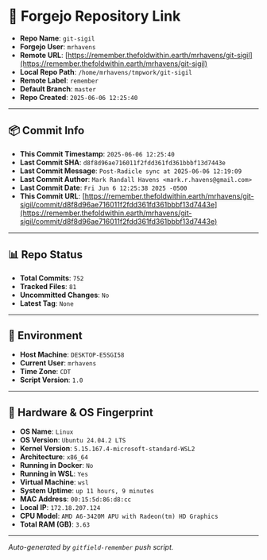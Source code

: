 # 🔗 Forgejo Repository Link

- **Repo Name**: `git-sigil`
- **Forgejo User**: `mrhavens`
- **Remote URL**: [https://remember.thefoldwithin.earth/mrhavens/git-sigil](https://remember.thefoldwithin.earth/mrhavens/git-sigil)
- **Local Repo Path**: `/home/mrhavens/tmpwork/git-sigil`
- **Remote Label**: `remember`
- **Default Branch**: `master`
- **Repo Created**: `2025-06-06 12:25:40`

---

## 📦 Commit Info

- **This Commit Timestamp**: `2025-06-06 12:25:40`
- **Last Commit SHA**: `d8f8d96ae716011f2fdd361fd361bbbf13d7443e`
- **Last Commit Message**: `Post-Radicle sync at 2025-06-06 12:19:09`
- **Last Commit Author**: `Mark Randall Havens <mark.r.havens@gmail.com>`
- **Last Commit Date**: `Fri Jun 6 12:25:38 2025 -0500`
- **This Commit URL**: [https://remember.thefoldwithin.earth/mrhavens/git-sigil/commit/d8f8d96ae716011f2fdd361fd361bbbf13d7443e](https://remember.thefoldwithin.earth/mrhavens/git-sigil/commit/d8f8d96ae716011f2fdd361fd361bbbf13d7443e)

---

## 📊 Repo Status

- **Total Commits**: `752`
- **Tracked Files**: `81`
- **Uncommitted Changes**: `No`
- **Latest Tag**: `None`

---

## 🧭 Environment

- **Host Machine**: `DESKTOP-E5SGI58`
- **Current User**: `mrhavens`
- **Time Zone**: `CDT`
- **Script Version**: `1.0`

---

## 🧬 Hardware & OS Fingerprint

- **OS Name**: `Linux`
- **OS Version**: `Ubuntu 24.04.2 LTS`
- **Kernel Version**: `5.15.167.4-microsoft-standard-WSL2`
- **Architecture**: `x86_64`
- **Running in Docker**: `No`
- **Running in WSL**: `Yes`
- **Virtual Machine**: `wsl`
- **System Uptime**: `up 11 hours, 9 minutes`
- **MAC Address**: `00:15:5d:86:d8:cc`
- **Local IP**: `172.18.207.124`
- **CPU Model**: `AMD A6-3420M APU with Radeon(tm) HD Graphics`
- **Total RAM (GB)**: `3.63`

---

_Auto-generated by `gitfield-remember` push script._
